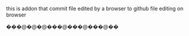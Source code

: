 this is addon that commit file edited by a browser to github file editing on browser

���@�@�@���@���@���@��
